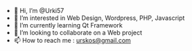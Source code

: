 - 👋 Hi, I’m @Urki57
- 👀 I’m interested in Web Design, Wordpress, PHP, Javascript
- 🌱 I’m currently learning Qt Framework
- 💞️ I’m looking to collaborate on a Web project
- 📫 How to reach me : urskos@gmail.com

<!---
Urki57/Urki57 is a ✨ special ✨ repository because its `README.md` (this file) appears on your GitHub profile.
You can click the Preview link to take a look at your changes.
--->
